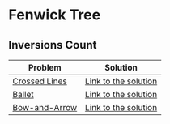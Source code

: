 # Fenwick Tree

## Inversions Count

Problem | Solution
------- | --------
[Crossed Lines](https://neps.academy/problem/63) | [Link to the solution](https://github.com/danielvitor2d/Problem-Set/tree/main/FenwickTree/Crossed-Lines/Crossed-Lines.cpp)
[Ballet](https://neps.academy/problem/536) | [Link to the solution](https://github.com/danielvitor2d/Problem-Set/tree/main/FenwickTree/Ballet/Ballet.cpp)
[Bow-and-Arrow](https://neps.academy/problem/6) | [Link to the solution](https://github.com/danielvitor2d/Problem-Set/tree/main/FenwickTree/Bow-and-Arrow/Bow-and-Arrow.cpp)
